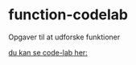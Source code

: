 # function-codelab
Opgaver til at udforske funktioner

[du kan se code-lab her:]( https://bo-nicolaisen.github.io/function-codelab/)



